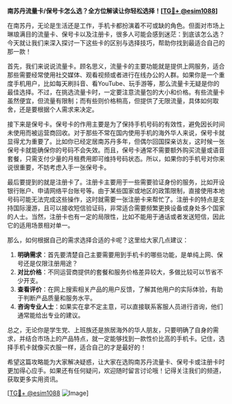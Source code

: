 **南苏丹流量卡/保号卡怎么选？全方位解读让你轻松选择！[[TG💪+ @esim1088](https://t.me/s/esim1088)]**

在南苏丹，无论是生活还是工作，手机卡都扮演着不可或缺的角色。但面对市场上琳琅满目的流量卡、保号卡以及注册卡，很多人可能会感到迷茫：到底该怎么选？今天就让我们来深入探讨一下这些卡的区别与选择技巧，帮助你找到最适合自己的那一款！

首先，我们来说说流量卡。顾名思义，流量卡的主要功能就是提供上网服务，适合那些需要经常使用社交媒体、观看视频或者进行在线办公的人群。如果你是一个重度手机用户，比如每天刷抖音、看YouTube、玩手游等，那么流量卡无疑是你的最佳选择。不过，在挑选流量卡时，一定要注意流量包的大小和价格。有些流量卡虽然便宜，但流量有限制；而有些则价格稍高，但提供了无限流量，具体如何取舍，还是要根据个人需求来决定。

接下来是保号卡。保号卡的作用主要是为了保持手机号码的有效性，避免因长时间未使用而被运营商回收。对于那些不常在国内使用手机的海外华人来说，保号卡就显得尤为重要了。比如你已经定居南苏丹多年，但偶尔回国探亲访友，这时候一张保号卡就能确保你的号码不会失效。而且，保号卡通常不需要额外购买流量或语音套餐，只需支付少量的月租费用即可维持号码状态。所以，如果你的手机号对你来说很重要，不妨考虑入手一张保号卡。

最后要提到的就是注册卡了。注册卡主要用于一些需要验证身份的服务，比如开设银行账户、申请网络平台账号等。由于某些国家或地区的政策限制，直接使用本地号码可能无法完成这些操作，这时就需要一张注册卡来帮忙了。注册卡的特点是支持国际漫游，且可以接收短信验证码，非常适合需要频繁更换设备或身处多个国家的人士。当然，注册卡也有一定的局限性，比如不能用于通话或者发送短信，因此它的适用场景相对单一。

那么，如何根据自己的需求选择合适的卡呢？这里给大家几点建议：

1. **明确需求**：首先要清楚自己主要需要用到手机卡的哪些功能，是单纯上网、保号还是仅限注册用途？
2. **对比价格**：不同运营商提供的套餐和服务价格差异较大，多做比较可以节省不少开支。
3. **查看评价**：在网上搜索相关产品的用户反馈，了解其他用户的实际体验，有助于判断产品质量和服务水平。
4. **咨询专业人士**：如果实在拿不定主意，可以直接联系客服人员进行咨询，他们通常能给出专业的建议。

总之，无论你是学生党、上班族还是旅居海外的华人朋友，只要明确了自身的需求，并结合市场上的产品特点，就一定能够找到一款性价比高的手机卡。记住，选择手机卡就像买衣服一样，适合自己的才是最好的！

希望这篇攻略能为大家解决疑惑，让大家在选购南苏丹流量卡、保号卡或注册卡时更加得心应手。如果还有任何疑问，欢迎随时留言讨论哦！记得关注我们的频道，获取更多实用资讯。

[[TG💪+ @esim1088](https://t.me/s/esim1088) ![Image](https://i.postimg.cc/4NQfJmqS/Snipaste-2025-05-13-00-14-12.png)]